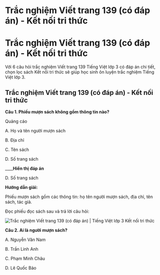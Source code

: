 # Trắc nghiệm Viết trang 139 (có đáp án) - Kết nối tri thức

# Trắc nghiệm Viết trang 139 (có đáp án) - Kết nối tri thức

Với 6 câu hỏi trắc nghiệm Viết trang 139 Tiếng Việt lớp 3 có đáp án chi tiết, chọn lọc sách Kết nối tri thức sẽ giúp học sinh ôn luyện trắc nghiệm Tiếng Việt lớp 3.

## Trắc nghiệm Viết trang 139 (có đáp án) - Kết nối tri thức

**Câu 1. Phiếu mượn sách không gồm thông tin nào?**

Quảng cáo

A. Họ và tên người mượn sách

B. Địa chỉ

C. Tên sách

D. Số trang sách

____**Hiển thị đáp án**

D. Số trang sách

**Hướng dẫn giải:**

Phiếu mượn sách gồm các thông tin: họ tên người mượn sách, địa chỉ, tên sách, tác giả.

Đọc phiếu đọc sách sau và trả lời câu hỏi:

![Trắc nghiệm Viết trang 139 \(có đáp án\) | Tiếng Việt lớp 3 Kết nối tri thức](https://vietjack.com/tieng-viet-3-kn/images/trac-nghiem-viet-trang-143.PNG)

**Câu 2. Ai là người mượn sách?**

A. Nguyễn Văn Nam

B. Trần Linh Anh

C. Phạm Minh Châu

D. Lê Quốc Bảo
